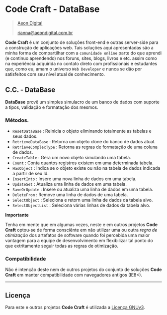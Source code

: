  Code Craft - DataBase
======================

> [Aeon Digital](http://www.aeondigital.com.br)
>
> rianna@aeondigital.com.br


**Code Craft** é um conjunto de soluções front-end e outras server-side para a construção de aplicações web.
Tais soluções aqui apresentadas são a minha forma de compartilhar com a `comunidade online` parte do que aprendi 
(e continuo aprendendo) nos foruns, sites, blogs, livros e etc. assim como na experiência adquirida no contato
direto com profissionais e estudantes que, como eu, amam o universo `Web Developer` e nunca se dão por satisfeitos 
com seu nível atual de conhecimento.


## C.C. - DataBase

**DataBase** provê um simples simulacro de um banco de dados com suporte a tipos, validação e formatação dos 
mesmos.



### Métodos.

* `ResetDataBase`               : Reinicia o objeto eliminando totalmente as tabelas e seus dados.
* `RetrieveDataBase`            : Retorna um objeto clone do banco de dados atual.
* `RetrieveComplexType`         : Retorna as regras de formatação de uma coluna de dados.
* `CreateTable`                 : Gera um novo objeto simulando uma tabela.
* `Count`                       : Conta quantos registros existem em uma determinada tabela.
* `HasObject`                   : Indica se o objeto existe ou não na tabela de dados indicada a partir de seu Id.
* `InsertInto`                  : Insere uma nova linha de dados em uma tabela.
* `UpdateSet`                   : Atualiza uma linha de dados em uma tabela.
* `SaveOrUpdate`                : Insere ou atualiza uma linha de dados em uma tabela.
* `DeleteFrom`                  : Remove uma linha de dados de uma tabela.
* `SelectObject`                : Seleciona e retorn uma linha de dados da tabela alvo.
* `SelectObjectList`            : Seleciona várias linhas de dados da tabela alvo.



**Importante**

Tenha em mente que em algumas vezes, neste e em outros projetos **Code Craft** optou-se de forma consciênte em 
não utilizar uma ou outra *regra de otimização* dos artefatos de software quando foi percebida uma maior vantagem para
a equipe de desenvolvimento em flexibilizar tal ponto do que extritamente seguir todas as regras de otimização.


### Compatibilidade

Não é intenção deste nem de outros projetos do conjunto de soluções **Code Craft** em manter 
compatibilidade com navegadores antigos (IE8<).


________________________________________________________________________________________________________________________



## Licença

Para este e outros projetos **Code Craft** é utilizada a [Licença GNUv3](LICENCE.md).
